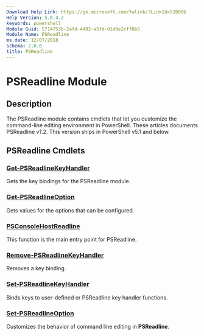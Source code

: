 ```yaml
---
Download Help Link: https://go.microsoft.com/fwlink/?LinkId=528806
Help Version: 5.0.4.2
keywords: powershell
Module Guid: 5714753b-2afd-4492-a5fd-01d9e2cff8b5
Module Name: PSReadline
ms.date: 12/07/2018
schema: 2.0.0
title: PSReadline
---
```

# PSReadline Module

## Description

The PSReadline module contains cmdlets that let you customize the command-line editing environment
in PowerShell. These articles documents PSReadline v1.2. This version ships in PowerShell v5.1 and
below.

## PSReadline Cmdlets

### [Get-PSReadlineKeyHandler](Get-PSReadlineKeyHandler.md)
Gets the key bindings for the PSReadline module.

### [Get-PSReadlineOption](Get-PSReadlineOption.md)
Gets values for the options that can be configured.

### [PSConsoleHostReadline](PSConsoleHostReadline.md)
This function is the main entry point for PSReadline.

### [Remove-PSReadlineKeyHandler](Remove-PSReadlineKeyHandler.md)
Removes a key binding.

### [Set-PSReadlineKeyHandler](Set-PSReadlineKeyHandler.md)
Binds keys to user-defined or PSReadline key handler functions.

### [Set-PSReadlineOption](Set-PSReadlineOption.md)
Customizes the behavior of command line editing in **PSReadline**.
